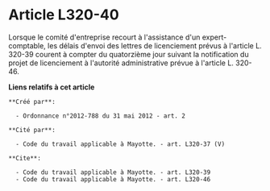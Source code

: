 # Article L320-40

Lorsque le comité d'entreprise recourt à l'assistance d'un expert-comptable, les délais d'envoi des lettres de licenciement
prévus à l'article L. 320-39 courent à compter du quatorzième jour suivant la notification du projet de licenciement à
l'autorité administrative prévue à l'article L. 320-46.

**Liens relatifs à cet article**

	**Créé par**:

	  - Ordonnance n°2012-788 du 31 mai 2012 - art. 2

	**Cité par**:

	  - Code du travail applicable à Mayotte. - art. L320-37 (V)

	**Cite**:

	  - Code du travail applicable à Mayotte. - art. L320-39
	  - Code du travail applicable à Mayotte. - art. L320-46
